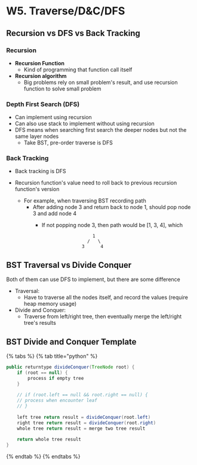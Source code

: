 # W5. Traverse/D&C/DFS

## Recursion vs DFS vs Back Tracking

### Recursion

* **Recursion Function**
  * Kind of programming that function call itself
* **Recursion algorithm**
  * Big problems rely on small problem's result, and use recursion function to solve small problem

### Depth First Search \(DFS\)

* Can implement using recursion 
* Can also use stack to implement without using recursion 
* DFS means when searching first search the deeper nodes but not the same layer nodes
  * Take BST, pre-order traverse is DFS

### Back Tracking

* Back tracking is DFS 
* Recursion function's value need to roll back to previous recursion function's version

  * For example, when traversing BST recording path
    * After adding node 3 and return back to node 1, should pop node 3 and add node 4
      * If not popping node 3, then path would be \[1, 3, 4\], which  

                               1  
                             /   \  
                           3      4

## BST Traversal vs Divide Conquer

Both of them can use DFS to implement, but there are some difference

* Traversal: 
  * Have to traverse all the nodes itself, and record the values \(require heap memory usage\)
* Divide and Conquer:
  * Traverse from left/right tree, then eventually merge the left/right tree's results

## BST Divide and Conquer Template

{% tabs %}
{% tab title="python" %}
```java
public returntype divideConquer(TreeNode root) {
    if (root == null) {
        process if empty tree
    }
    
    // if (root.left == null && root.right == null) {
    // process when encounter leaf
    // }
    
    left tree return result = divideConquer(root.left)
    right tree return result = divideConquer(root.right)
    whole tree return result = merge two tree result 
    
    return whole tree result
}
```
{% endtab %}
{% endtabs %}



